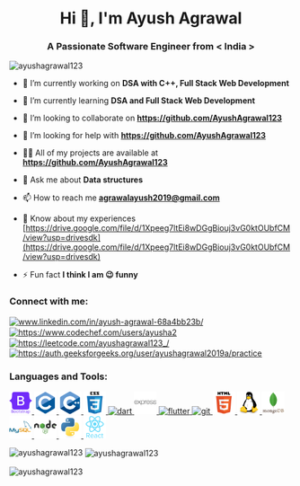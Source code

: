 
<h1 align="center">Hi 👋, I'm Ayush Agrawal</h1>
<h3 align="center">A Passionate Software Engineer from < India ></h3>


<p align="left"> <img src="https://komarev.com/ghpvc/?username=ayushagrawal123&label=Profile%20views&color=0e75b6&style=flat" alt="ayushagrawal123" /> </p>

- 🔭 I’m currently working on **DSA with C++, Full Stack Web Development**

- 🌱 I’m currently learning **DSA and Full Stack Web Development**

- 👯 I’m looking to collaborate on  **https://github.com/AyushAgrawal123**

- 🤝 I’m looking for help with **https://github.com/AyushAgrawal123**

- 👨‍💻 All of my projects are available at **https://github.com/AyushAgrawal123**

- 💬 Ask me about **Data structures**

- 📫 How to reach me **agrawalayush2019@gmail.com**

- 📄 Know about my experiences [https://drive.google.com/file/d/1Xpeeg7ltEi8wDGgBiouj3vG0ktOUbfCM/view?usp=drivesdk](https://drive.google.com/file/d/1Xpeeg7ltEi8wDGgBiouj3vG0ktOUbfCM/view?usp=drivesdk)

- ⚡ Fun fact **I think I am 😉 funny**

<h3 align="left">Connect with me:</h3>
<p align="left">
<a href="https://linkedin.com/in/www.linkedin.com/in/ayush-agrawal-68a4bb23b/" target="blank"><img align="center" src="https://raw.githubusercontent.com/rahuldkjain/github-profile-readme-generator/master/src/images/icons/Social/linked-in-alt.svg" alt="www.linkedin.com/in/ayush-agrawal-68a4bb23b/" height="30" width="40" /></a>
<a href="https://www.codechef.com/users/https://www.codechef.com/users/ayusha2" target="blank"><img align="center" src="https://cdn.jsdelivr.net/npm/simple-icons@3.1.0/icons/codechef.svg" alt="https://www.codechef.com/users/ayusha2" height="30" width="40" /></a>
<a href="https://www.leetcode.com/https://leetcode.com/ayushagrawal123_/" target="blank"><img align="center" src="https://raw.githubusercontent.com/rahuldkjain/github-profile-readme-generator/master/src/images/icons/Social/leet-code.svg" alt="https://leetcode.com/ayushagrawal123_/" height="30" width="40" /></a>
<a href="https://auth.geeksforgeeks.org/user/https://auth.geeksforgeeks.org/user/ayushagrawal2019a/practice" target="blank"><img align="center" src="https://raw.githubusercontent.com/rahuldkjain/github-profile-readme-generator/master/src/images/icons/Social/geeks-for-geeks.svg" alt="https://auth.geeksforgeeks.org/user/ayushagrawal2019a/practice" height="30" width="40" /></a>
</p>

<h3 align="left">Languages and Tools:</h3>
<p align="left"> <a href="https://getbootstrap.com" target="_blank" rel="noreferrer"> <img src="https://raw.githubusercontent.com/devicons/devicon/master/icons/bootstrap/bootstrap-plain-wordmark.svg" alt="bootstrap" width="40" height="40"/> </a> <a href="https://www.cprogramming.com/" target="_blank" rel="noreferrer"> <img src="https://raw.githubusercontent.com/devicons/devicon/master/icons/c/c-original.svg" alt="c" width="40" height="40"/> </a> <a href="https://www.w3schools.com/cpp/" target="_blank" rel="noreferrer"> <img src="https://raw.githubusercontent.com/devicons/devicon/master/icons/cplusplus/cplusplus-original.svg" alt="cplusplus" width="40" height="40"/> </a> <a href="https://www.w3schools.com/css/" target="_blank" rel="noreferrer"> <img src="https://raw.githubusercontent.com/devicons/devicon/master/icons/css3/css3-original-wordmark.svg" alt="css3" width="40" height="40"/> </a> <a href="https://dart.dev" target="_blank" rel="noreferrer"> <img src="https://www.vectorlogo.zone/logos/dartlang/dartlang-icon.svg" alt="dart" width="40" height="40"/> </a> <a href="https://expressjs.com" target="_blank" rel="noreferrer"> <img src="https://raw.githubusercontent.com/devicons/devicon/master/icons/express/express-original-wordmark.svg" alt="express" width="40" height="40"/> </a> <a href="https://flutter.dev" target="_blank" rel="noreferrer"> <img src="https://www.vectorlogo.zone/logos/flutterio/flutterio-icon.svg" alt="flutter" width="40" height="40"/> </a> <a href="https://git-scm.com/" target="_blank" rel="noreferrer"> <img src="https://www.vectorlogo.zone/logos/git-scm/git-scm-icon.svg" alt="git" width="40" height="40"/> </a> <a href="https://www.w3.org/html/" target="_blank" rel="noreferrer"> <img src="https://raw.githubusercontent.com/devicons/devicon/master/icons/html5/html5-original-wordmark.svg" alt="html5" width="40" height="40"/> </a> <a href="https://www.linux.org/" target="_blank" rel="noreferrer"> <img src="https://raw.githubusercontent.com/devicons/devicon/master/icons/linux/linux-original.svg" alt="linux" width="40" height="40"/> </a> <a href="https://www.mongodb.com/" target="_blank" rel="noreferrer"> <img src="https://raw.githubusercontent.com/devicons/devicon/master/icons/mongodb/mongodb-original-wordmark.svg" alt="mongodb" width="40" height="40"/> </a> <a href="https://www.mysql.com/" target="_blank" rel="noreferrer"> <img src="https://raw.githubusercontent.com/devicons/devicon/master/icons/mysql/mysql-original-wordmark.svg" alt="mysql" width="40" height="40"/> </a> <a href="https://nodejs.org" target="_blank" rel="noreferrer"> <img src="https://raw.githubusercontent.com/devicons/devicon/master/icons/nodejs/nodejs-original-wordmark.svg" alt="nodejs" width="40" height="40"/> </a> <a href="https://www.python.org" target="_blank" rel="noreferrer"> <img src="https://raw.githubusercontent.com/devicons/devicon/master/icons/python/python-original.svg" alt="python" width="40" height="40"/> </a> <a href="https://reactjs.org/" target="_blank" rel="noreferrer"> <img src="https://raw.githubusercontent.com/devicons/devicon/master/icons/react/react-original-wordmark.svg" alt="react" width="40" height="40"/> </a> </p>

<p><img align="left" src="https://github-readme-stats.vercel.app/api/top-langs?username=ayushagrawal123&show_icons=true&locale=en&layout=compact" alt="ayushagrawal123" /></p>

<p>&nbsp;<img align="center" src="https://github-readme-stats.vercel.app/api?username=ayushagrawal123&show_icons=true&locale=en" alt="ayushagrawal123" /></p>

<p><img align="center" src="https://github-readme-streak-stats.herokuapp.com/?user=ayushagrawal123&" alt="ayushagrawal123" /></p>
